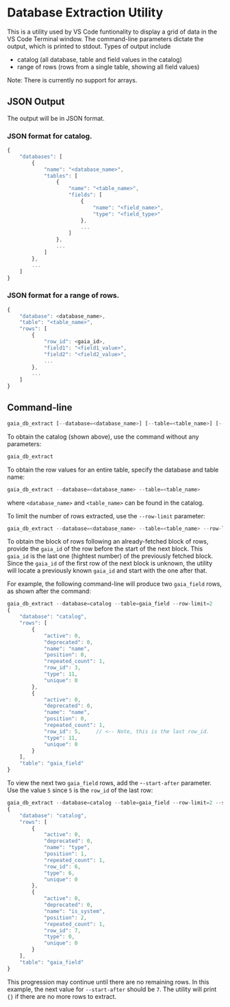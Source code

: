 # Database Extraction Utility
This is a utility used by VS Code funtionality to display a grid of data in the VS Code Terminal window. The command-line parameters dictate the output, which is printed to stdout. Types of output include
  - catalog (all database, table and field values in the catalog)
  - range of rows (rows from a single table, showing all field values)

Note: There is currently no support for arrays.

## JSON Output
The output will be in JSON format.

### JSON format for catalog.
```javascript
{
    "databases": [
        {
            "name": "<database_name>",
            "tables": [
                {
                    "name": "<table_name>",
                    "fields": [
                        {
                            "name": "<field_name>",
                            "type": "<field_type>"
                        },
                        ...
                    ]
                },
                ...
            ]
        },
        ...
    ]
}
```
### JSON format for a range of rows.
```javascript
{
    "database": <database_name>,
    "table": "<table_name>",
    "rows": [
        {
            "row_id": <gaia_id>,
            "field1": "<field1_value>",
            "field2": "<field2_value>",
            ...
        },
        ...
    ]
}
```

## Command-line
```javascript
gaia_db_extract [--database=<database_name>] [--table=<table_name>] [--start-after=ID] [--row-limit=N]
```
To obtain the catalog (shown above), use the command without any parameters:
```javascript
gaia_db_extract
```
To obtain the row values for an entire table, specify the database and table name:
```javascript
gaia_db_extract --database=<database_name> --table=<table_name>
```
where `<database_name>` and `<table_name>` can be found in the catalog.

To limit the number of rows extracted, use the `--row-limit` parameter:
```javascript
gaia_db_extract --database=<database_name> --table=<table_name> --row-limit=N
```

To obtain the block of rows following an already-fetched block of rows, provide the `gaia_id`
of the row before the start of the next block. This `gaia_id` is the last one (hightest number)
of the previously fetched block. Since the `gaia_id` of the first row of the next block is unknown,
the utility will locate a previously known `gaia_id` and start with the one after that.

For example, the following command-line will produce two `gaia_field` rows, as shown after
the command:
```javascript
gaia_db_extract --database=catalog --table=gaia_field --row-limit=2
{
    "database": "catalog",
    "rows": [
        {
            "active": 0,
            "deprecated": 0,
            "name": "name",
            "position": 0,
            "repeated_count": 1,
            "row_id": 3,
            "type": 11,
            "unique": 0
        },
        {
            "active": 0,
            "deprecated": 0,
            "name": "name",
            "position": 0,
            "repeated_count": 1,
            "row_id": 5,     // <-- Note, this is the last row_id.
            "type": 11,
            "unique": 0
        }
    ],
    "table": "gaia_field"
}
```

To view the next two `gaia_field` rows, add the -`-start-after` parameter. Use the value `5`
since `5` is the `row_id` of the last row:
```javascript
gaia_db_extract --database=catalog --table=gaia_field --row-limit=2 --start-after=5
{
    "database": "catalog",
    "rows": [
        {
            "active": 0,
            "deprecated": 0,
            "name": "type",
            "position": 1,
            "repeated_count": 1,
            "row_id": 6,
            "type": 6,
            "unique": 0
        },
        {
            "active": 0,
            "deprecated": 0,
            "name": "is_system",
            "position": 2,
            "repeated_count": 1,
            "row_id": 7,
            "type": 0,
            "unique": 0
        }
    ],
    "table": "gaia_field"
}
```

This progression may continue until there are no remaining rows. In this example, the next value
for `--start-after` should be `7`. The utility will print `{}` if there are no
more rows to extract.
